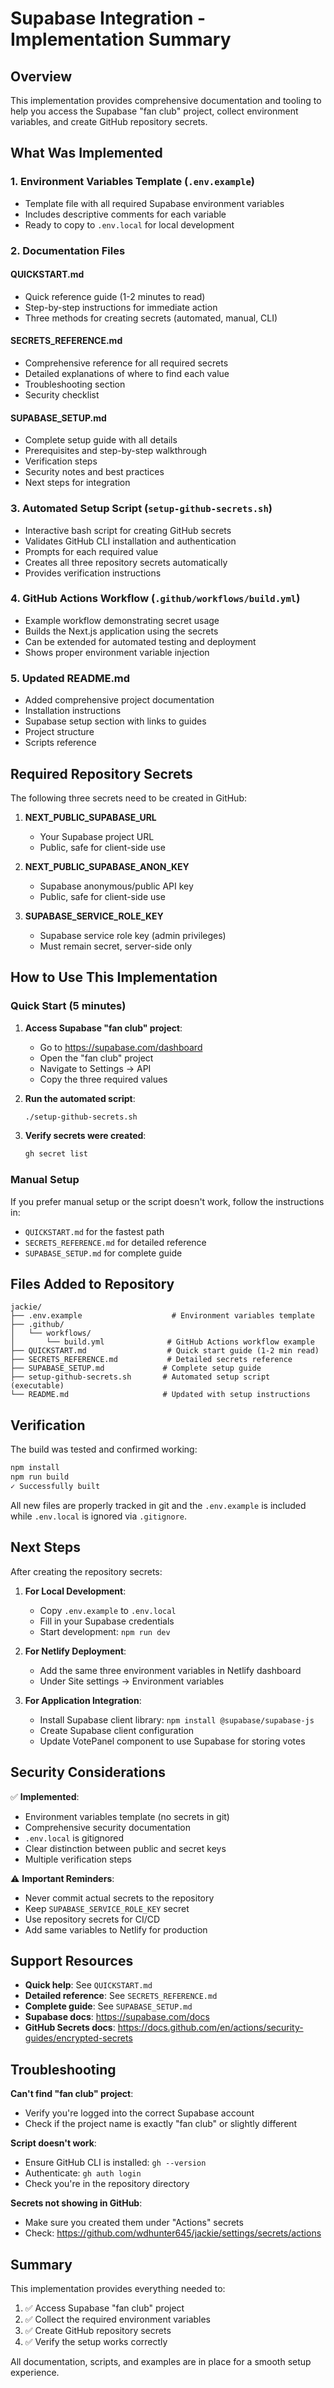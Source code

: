 # Supabase Integration - Implementation Summary

## Overview

This implementation provides comprehensive documentation and tooling to help you access the Supabase "fan club" project, collect environment variables, and create GitHub repository secrets.

## What Was Implemented

### 1. Environment Variables Template (`.env.example`)
- Template file with all required Supabase environment variables
- Includes descriptive comments for each variable
- Ready to copy to `.env.local` for local development

### 2. Documentation Files

#### QUICKSTART.md
- Quick reference guide (1-2 minutes to read)
- Step-by-step instructions for immediate action
- Three methods for creating secrets (automated, manual, CLI)

#### SECRETS_REFERENCE.md
- Comprehensive reference for all required secrets
- Detailed explanations of where to find each value
- Troubleshooting section
- Security checklist

#### SUPABASE_SETUP.md
- Complete setup guide with all details
- Prerequisites and step-by-step walkthrough
- Verification steps
- Security notes and best practices
- Next steps for integration

### 3. Automated Setup Script (`setup-github-secrets.sh`)
- Interactive bash script for creating GitHub secrets
- Validates GitHub CLI installation and authentication
- Prompts for each required value
- Creates all three repository secrets automatically
- Provides verification instructions

### 4. GitHub Actions Workflow (`.github/workflows/build.yml`)
- Example workflow demonstrating secret usage
- Builds the Next.js application using the secrets
- Can be extended for automated testing and deployment
- Shows proper environment variable injection

### 5. Updated README.md
- Added comprehensive project documentation
- Installation instructions
- Supabase setup section with links to guides
- Project structure
- Scripts reference

## Required Repository Secrets

The following three secrets need to be created in GitHub:

1. **NEXT_PUBLIC_SUPABASE_URL**
   - Your Supabase project URL
   - Public, safe for client-side use
   
2. **NEXT_PUBLIC_SUPABASE_ANON_KEY**
   - Supabase anonymous/public API key
   - Public, safe for client-side use
   
3. **SUPABASE_SERVICE_ROLE_KEY**
   - Supabase service role key (admin privileges)
   - Must remain secret, server-side only

## How to Use This Implementation

### Quick Start (5 minutes)

1. **Access Supabase "fan club" project**:
   - Go to https://supabase.com/dashboard
   - Open the "fan club" project
   - Navigate to Settings → API
   - Copy the three required values

2. **Run the automated script**:
   ```bash
   ./setup-github-secrets.sh
   ```
   
3. **Verify secrets were created**:
   ```bash
   gh secret list
   ```

### Manual Setup

If you prefer manual setup or the script doesn't work, follow the instructions in:
- `QUICKSTART.md` for the fastest path
- `SECRETS_REFERENCE.md` for detailed reference
- `SUPABASE_SETUP.md` for complete guide

## Files Added to Repository

```
jackie/
├── .env.example                    # Environment variables template
├── .github/
│   └── workflows/
│       └── build.yml              # GitHub Actions workflow example
├── QUICKSTART.md                  # Quick start guide (1-2 min read)
├── SECRETS_REFERENCE.md           # Detailed secrets reference
├── SUPABASE_SETUP.md             # Complete setup guide
├── setup-github-secrets.sh       # Automated setup script (executable)
└── README.md                     # Updated with setup instructions
```

## Verification

The build was tested and confirmed working:
```bash
npm install
npm run build
✓ Successfully built
```

All new files are properly tracked in git and the `.env.example` is included while `.env.local` is ignored via `.gitignore`.

## Next Steps

After creating the repository secrets:

1. **For Local Development**:
   - Copy `.env.example` to `.env.local`
   - Fill in your Supabase credentials
   - Start development: `npm run dev`

2. **For Netlify Deployment**:
   - Add the same three environment variables in Netlify dashboard
   - Under Site settings → Environment variables

3. **For Application Integration**:
   - Install Supabase client library: `npm install @supabase/supabase-js`
   - Create Supabase client configuration
   - Update VotePanel component to use Supabase for storing votes

## Security Considerations

✅ **Implemented**:
- Environment variables template (no secrets in git)
- Comprehensive security documentation
- `.env.local` is gitignored
- Clear distinction between public and secret keys
- Multiple verification steps

⚠️ **Important Reminders**:
- Never commit actual secrets to the repository
- Keep `SUPABASE_SERVICE_ROLE_KEY` secret
- Use repository secrets for CI/CD
- Add same variables to Netlify for production

## Support Resources

- **Quick help**: See `QUICKSTART.md`
- **Detailed reference**: See `SECRETS_REFERENCE.md`
- **Complete guide**: See `SUPABASE_SETUP.md`
- **Supabase docs**: https://supabase.com/docs
- **GitHub Secrets docs**: https://docs.github.com/en/actions/security-guides/encrypted-secrets

## Troubleshooting

**Can't find "fan club" project**:
- Verify you're logged into the correct Supabase account
- Check if the project name is exactly "fan club" or slightly different

**Script doesn't work**:
- Ensure GitHub CLI is installed: `gh --version`
- Authenticate: `gh auth login`
- Check you're in the repository directory

**Secrets not showing in GitHub**:
- Make sure you created them under "Actions" secrets
- Check: https://github.com/wdhunter645/jackie/settings/secrets/actions

## Summary

This implementation provides everything needed to:
1. ✅ Access Supabase "fan club" project
2. ✅ Collect the required environment variables
3. ✅ Create GitHub repository secrets
4. ✅ Verify the setup works correctly

All documentation, scripts, and examples are in place for a smooth setup experience.
